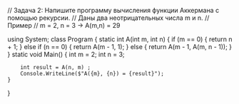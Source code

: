 // Задача 2: Напишите программу вычисления функции Аккермана с помощью рекурсии. 
// Даны два неотрицательных числа m и n.
// Пример
// m = 2, n = 3 -> A(m,n) = 29

using System;
class Program
{
    static int A(int m, int n)
    {
        if (m == 0)
        {
            return n + 1;
        }
        else if (n == 0)
        {
            return A(m - 1, 1);
        }
        else
        {
            return A(m - 1, A(m, n - 1));
        }
    }
    static void Main()
    {
        int m = 2;
        int n = 3;

        int result = A(n, m) ;
        Console.WriteLine($"A({m}, {n}) = {result}");
    }
}
